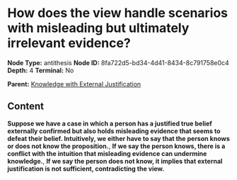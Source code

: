 # How does the view handle scenarios with misleading but ultimately irrelevant evidence?

**Node Type:** antithesis
**Node ID:** 8fa722d5-bd34-4d41-8434-8c791758e0c4
**Depth:** 4
**Terminal:** No

**Parent:** [Knowledge with External Justification](knowledge-with-external-justification-synthesis-dcebe696-500e-46cf-a887-f5b9e8e9939c.md)

## Content

**Suppose we have a case in which a person has a justified true belief externally confirmed but also holds misleading evidence that seems to defeat their belief. Intuitively, we either have to say that the person knows or does not know the proposition.**, **If we say the person knows, there is a conflict with the intuition that misleading evidence can undermine knowledge.**, **If we say the person does not know, it implies that external justification is not sufficient, contradicting the view.**

